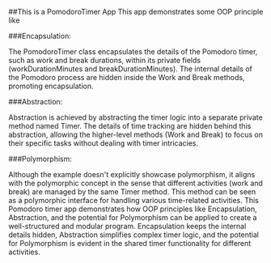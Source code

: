 ##This is a PomodoroTimer App
This app demonstrates some OOP principle like

###Encapsulation:

The PomodoroTimer class encapsulates the details of the Pomodoro timer, such as work and break durations, within its private fields (workDurationMinutes and breakDurationMinutes).
The internal details of the Pomodoro process are hidden inside the Work and Break methods, promoting encapsulation.

###Abstraction:

Abstraction is achieved by abstracting the timer logic into a separate private method named Timer. The details of time tracking are hidden behind this abstraction, allowing the higher-level methods (Work and Break) to focus on their specific tasks without dealing with timer intricacies.

###Polymorphism:

Although the example doesn't explicitly showcase polymorphism, it aligns with the polymorphic concept in the sense that different activities (work and break) are managed by the same Timer method. This method can be seen as a polymorphic interface for handling various time-related activities.
This Pomodoro timer app demonstrates how OOP principles like Encapsulation, Abstraction, and the potential for Polymorphism can be applied to create a well-structured and modular program. Encapsulation keeps the internal details hidden, Abstraction simplifies complex timer logic, and the potential for Polymorphism is evident in the shared timer functionality for different activities.




